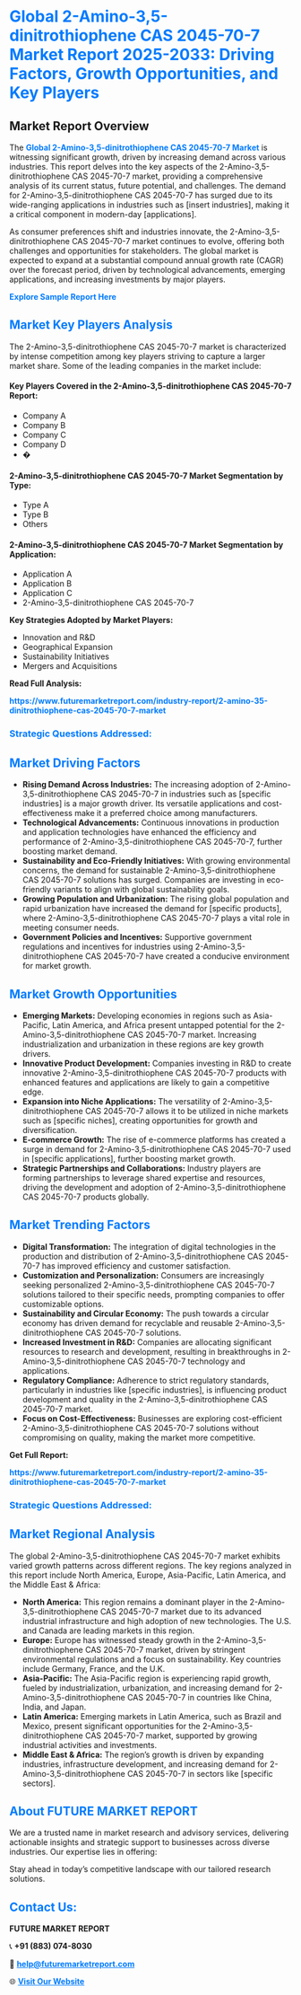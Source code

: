 <h1 style="color: #007BFF;">Global 2-Amino-3,5-dinitrothiophene CAS 2045-70-7 Market Report 2025-2033: Driving Factors, Growth Opportunities, and Key Players</h1>

<section id="overview">
<h2>Market Report Overview</h2>
<p>The <a href="https://www.futuremarketreport.com/industry-report/2-amino-35-dinitrothiophene-cas-2045-70-7-market" style="color: #007BFF; text-decoration: none;"><strong>Global 2-Amino-3,5-dinitrothiophene CAS 2045-70-7 Market</strong></a> is witnessing significant growth, driven by increasing demand across various industries. This report delves into the key aspects of the 2-Amino-3,5-dinitrothiophene CAS 2045-70-7 market, providing a comprehensive analysis of its current status, future potential, and challenges. The demand for 2-Amino-3,5-dinitrothiophene CAS 2045-70-7 has surged due to its wide-ranging applications in industries such as [insert industries], making it a critical component in modern-day [applications].</p>
<p>As consumer preferences shift and industries innovate, the 2-Amino-3,5-dinitrothiophene CAS 2045-70-7 market continues to evolve, offering both challenges and opportunities for stakeholders. The global market is expected to expand at a substantial compound annual growth rate (CAGR) over the forecast period, driven by technological advancements, emerging applications, and increasing investments by major players.</p>
</section>

<section id="overview">
<p><a href="https://www.futuremarketreport.com/request-sample/reportId=111370" style="color: #007BFF; text-decoration: none;"><strong>Explore Sample Report Here</strong></a></p>
</section>

<section id="key-players">
<h2 style="color: #007BFF;">Market Key Players Analysis</h2>
<p>The 2-Amino-3,5-dinitrothiophene CAS 2045-70-7 market is characterized by intense competition among key players striving to capture a larger market share. Some of the leading companies in the market include:</p>
<h4>Key Players Covered in the 2-Amino-3,5-dinitrothiophene CAS 2045-70-7 Report:</h4>
<ul><li>Company A</li><li>Company B</li><li>Company C</li><li>Company D</li><li>�</li></ul>
<h4>2-Amino-3,5-dinitrothiophene CAS 2045-70-7 Market Segmentation by Type:</h4>
<ul><li>Type A</li><li>Type B</li><li>Others</li></ul>

<h4>2-Amino-3,5-dinitrothiophene CAS 2045-70-7 Market Segmentation by Application:</h4>
<ul><li>Application A</li><li>Application B</li><li>Application C</li><li>2-Amino-3,5-dinitrothiophene CAS 2045-70-7</li></ul>
<p><strong>Key Strategies Adopted by Market Players:</strong></p>
<ul>
<li>Innovation and R&D</li>
<li>Geographical Expansion</li>
<li>Sustainability Initiatives</li>
<li>Mergers and Acquisitions</li>
</ul>
</section>

<section>
<p><strong>Read Full Analysis: </strong></p><a href="https://www.futuremarketreport.com/industry-report/2-amino-35-dinitrothiophene-cas-2045-70-7-market" style="color: #007BFF; text-decoration: none;"><strong>https://www.futuremarketreport.com/industry-report/2-amino-35-dinitrothiophene-cas-2045-70-7-market</strong></a>
<h3 style="color: #007BFF;">Strategic Questions Addressed:</h3>
</section>

<section id="driving-factors">
<h2 style="color: #007BFF;">Market Driving Factors</h2>
<ul>
<li><strong>Rising Demand Across Industries:</strong> The increasing adoption of 2-Amino-3,5-dinitrothiophene CAS 2045-70-7 in industries such as [specific industries] is a major growth driver. Its versatile applications and cost-effectiveness make it a preferred choice among manufacturers.</li>
<li><strong>Technological Advancements:</strong> Continuous innovations in production and application technologies have enhanced the efficiency and performance of 2-Amino-3,5-dinitrothiophene CAS 2045-70-7, further boosting market demand.</li>
<li><strong>Sustainability and Eco-Friendly Initiatives:</strong> With growing environmental concerns, the demand for sustainable 2-Amino-3,5-dinitrothiophene CAS 2045-70-7 solutions has surged. Companies are investing in eco-friendly variants to align with global sustainability goals.</li>
<li><strong>Growing Population and Urbanization:</strong> The rising global population and rapid urbanization have increased the demand for [specific products], where 2-Amino-3,5-dinitrothiophene CAS 2045-70-7 plays a vital role in meeting consumer needs.</li>
<li><strong>Government Policies and Incentives:</strong> Supportive government regulations and incentives for industries using 2-Amino-3,5-dinitrothiophene CAS 2045-70-7 have created a conducive environment for market growth.</li>
</ul>
</section>

<section id="growth-opportunities">
<h2 style="color: #007BFF;">Market Growth Opportunities</h2>
<ul>
<li><strong>Emerging Markets:</strong> Developing economies in regions such as Asia-Pacific, Latin America, and Africa present untapped potential for the 2-Amino-3,5-dinitrothiophene CAS 2045-70-7 market. Increasing industrialization and urbanization in these regions are key growth drivers.</li>
<li><strong>Innovative Product Development:</strong> Companies investing in R&D to create innovative 2-Amino-3,5-dinitrothiophene CAS 2045-70-7 products with enhanced features and applications are likely to gain a competitive edge.</li>
<li><strong>Expansion into Niche Applications:</strong> The versatility of 2-Amino-3,5-dinitrothiophene CAS 2045-70-7 allows it to be utilized in niche markets such as [specific niches], creating opportunities for growth and diversification.</li>
<li><strong>E-commerce Growth:</strong> The rise of e-commerce platforms has created a surge in demand for 2-Amino-3,5-dinitrothiophene CAS 2045-70-7 used in [specific applications], further boosting market growth.</li>
<li><strong>Strategic Partnerships and Collaborations:</strong> Industry players are forming partnerships to leverage shared expertise and resources, driving the development and adoption of 2-Amino-3,5-dinitrothiophene CAS 2045-70-7 products globally.</li>
</ul>
</section>

<section id="trending-factors">
<h2 style="color: #007BFF;">Market Trending Factors</h2>
<ul>
<li><strong>Digital Transformation:</strong> The integration of digital technologies in the production and distribution of 2-Amino-3,5-dinitrothiophene CAS 2045-70-7 has improved efficiency and customer satisfaction.</li>
<li><strong>Customization and Personalization:</strong> Consumers are increasingly seeking personalized 2-Amino-3,5-dinitrothiophene CAS 2045-70-7 solutions tailored to their specific needs, prompting companies to offer customizable options.</li>
<li><strong>Sustainability and Circular Economy:</strong> The push towards a circular economy has driven demand for recyclable and reusable 2-Amino-3,5-dinitrothiophene CAS 2045-70-7 solutions.</li>
<li><strong>Increased Investment in R&D:</strong> Companies are allocating significant resources to research and development, resulting in breakthroughs in 2-Amino-3,5-dinitrothiophene CAS 2045-70-7 technology and applications.</li>
<li><strong>Regulatory Compliance:</strong> Adherence to strict regulatory standards, particularly in industries like [specific industries], is influencing product development and quality in the 2-Amino-3,5-dinitrothiophene CAS 2045-70-7 market.</li>
<li><strong>Focus on Cost-Effectiveness:</strong> Businesses are exploring cost-efficient 2-Amino-3,5-dinitrothiophene CAS 2045-70-7 solutions without compromising on quality, making the market more competitive.</li>
</ul>
</section>

<section>
<p><strong>Get Full Report: </strong></p><a href="https://www.futuremarketreport.com/industry-report/2-amino-35-dinitrothiophene-cas-2045-70-7-market" style="color: #007BFF; text-decoration: none;"><strong>https://www.futuremarketreport.com/industry-report/2-amino-35-dinitrothiophene-cas-2045-70-7-market</strong></a>
<h3 style="color: #007BFF;">Strategic Questions Addressed:</h3>
</section>


<section id="regional-analysis">
<h2 style="color: #007BFF;">Market Regional Analysis</h2>
<p>The global 2-Amino-3,5-dinitrothiophene CAS 2045-70-7 market exhibits varied growth patterns across different regions. The key regions analyzed in this report include North America, Europe, Asia-Pacific, Latin America, and the Middle East & Africa:</p>
<ul>
<li><strong>North America:</strong> This region remains a dominant player in the 2-Amino-3,5-dinitrothiophene CAS 2045-70-7 market due to its advanced industrial infrastructure and high adoption of new technologies. The U.S. and Canada are leading markets in this region.</li>
<li><strong>Europe:</strong> Europe has witnessed steady growth in the 2-Amino-3,5-dinitrothiophene CAS 2045-70-7 market, driven by stringent environmental regulations and a focus on sustainability. Key countries include Germany, France, and the U.K.</li>
<li><strong>Asia-Pacific:</strong> The Asia-Pacific region is experiencing rapid growth, fueled by industrialization, urbanization, and increasing demand for 2-Amino-3,5-dinitrothiophene CAS 2045-70-7 in countries like China, India, and Japan.</li>
<li><strong>Latin America:</strong> Emerging markets in Latin America, such as Brazil and Mexico, present significant opportunities for the 2-Amino-3,5-dinitrothiophene CAS 2045-70-7 market, supported by growing industrial activities and investments.</li>
<li><strong>Middle East & Africa:</strong> The region’s growth is driven by expanding industries, infrastructure development, and increasing demand for 2-Amino-3,5-dinitrothiophene CAS 2045-70-7 in sectors like [specific sectors].</li>
</ul>
</section>

<footer>
<h2 style="color: #007BFF;">About FUTURE MARKET REPORT</h2>
<p>We are a trusted name in market research and advisory services, delivering actionable insights and strategic support to businesses across diverse industries. Our expertise lies in offering:</p>

<p>Stay ahead in today’s competitive landscape with our tailored research solutions.</p>

<h2 style="color: #007BFF;">Contact Us:</h2>
<p><strong>FUTURE MARKET REPORT</strong></p>
<p>📞 <strong>+91 (883) 074-8030</strong></p>
<p>📧 <strong><a href="mailto:help@futuremarketreport.com" style="color: #007BFF;">help@futuremarketreport.com</a></strong></p>
<p>🌐 <strong><a href="https://www.futuremarketreport.com/" style="color: #007BFF;">Visit Our Website</a></strong></p>
</footer>